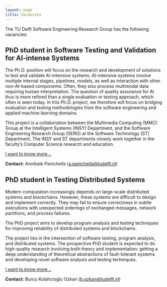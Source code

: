 ```yaml
---
layout: page
title: Vacancies
---
```


The TU Delft Software Engineering Research Group has the following vacancies: 



## PhD student in Software Testing and Validation for AI-intense Systems

The Ph.D. position will focus on the research and development of solutions to test and validate AI-intensive systems. AI-intensive systems involve multiple internal stages, pipelines, models, as well as interaction with other non-AI-based components. Often, they also process multimodal data requiring human interpretation. The question of quality assurance for AI thus is more refined than a single evaluation or testing approach, which often is seen today. In this Ph.D. project, we therefore will focus on bridging evaluation and testing methodologies from the software engineering and applied machine learning domains.

This project is a collaboration between the Multimedia Computing (MMC) Group at the Intelligent Systems (INSY) Department, and the Software Engineering Research Group (SERG) at the Software Technology (ST) Department. The INSY and ST departments closely work together in the faculty’s Computer Science research and education.

[I want to know more...](vacancies/testing4ai.html)

**Contact:** Annibale Panichella (a.panichella@tudelft.nl)


## PhD student in Testing Distributed Systems

Modern computation increasingly depends on large-scale distributed systems and blockchains. However, these systems are difficult to design and implement correctly. They may fail to ensure correctness in subtle executions with unexpected orderings of exchanged messages, network partitions, and process failures.

The PhD project aims to develop program analysis and testing techniques for improving reliability of distributed systems and blockchains.

The project lies in the intersection of software testing, program analysis, and distributed systems. The prospective PhD student is expected to do high-quality research involving both theory and implementation: getting a deep understanding of theoretical abstractions of fault-tolerant systems and developing novel software analysis and testing techniques.

[I want to know more...](vacancies/testds.html)

**Contact:** Burcu Kulahcioglu Ozkan (b.ozkan@tudelft.nl)
